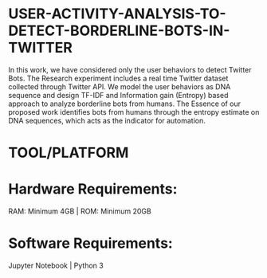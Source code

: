 # USER-ACTIVITY-ANALYSIS-TO-DETECT-BORDERLINE-BOTS-IN-TWITTER
  In this work, we have considered only the user behaviors to detect Twitter Bots. The Research experiment includes a real time Twitter dataset collected through Twitter API. We model the user behaviors as DNA sequence and design TF-IDF and Information gain (Entropy) based approach to analyze borderline bots from humans. The Essence of our proposed work identifies bots from humans through the entropy estimate on DNA sequences, which acts as the indicator for automation.
  
  
# TOOL/PLATFORM
# Hardware Requirements:
  RAM: Minimum 4GB | 
  ROM: Minimum 20GB
# Software Requirements:
  Jupyter Notebook | 
  Python 3
